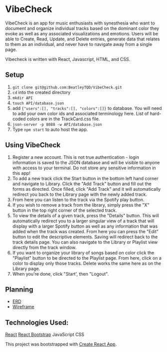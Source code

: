 # VibeCheck

VibeCheck is an app for music enthusiasts with synesthesia who want to document and organize individual tracks based on the dominant color they evoke as well as any associated visualizations and emotions. Users will be able to Create, Read, Update, and Delete entries, generate data that relates to them as an individual, and never have to navigate away from a single page.

Vibecheck is written with React, Javascript, HTML, and CSS.

## Setup
1. `git clone git@github.com:BeatleyTQD/VibeCheck.git`
1. `cd` into the created directory
1. `mkdir API`
1. `touch API/database.json`
1.  add `{"users":[], "tracks":[], "colors":[]}` to database. You will need to add your own color ids and associated terminology here. List of hard-coded colors are in the TrackCard.css file.
1. `json-server -p 8088 -w API/database.json`
1. Type `npm start` to auto host the app.

## Using VibeCheck
1. Register a new account. This is not true authentication - login information is saved to the JSON database and will be visible to anyone with access to your terminal. Do not store any sensitive information in this app!
1. To add a new track click the Start button in the bottom left hand corner and navigate to Library. Click the "Add Track" button and fill out the forms as directed. Once filled, click "Add Track" and it will automatically redirect you back to the Library page with the newly added track. 
1. From here you can listen to the track via the Spotify play button.
1. If you wish to remove a track from the library, simply press the "X" button in the top right corner of the selected track.
1. To view the details of a given track, press the "Details" button. This will automatically redirect you to a larger singular view of a track that will display with a larger Spotify button as well as any information that was added when the track was created. From here you can press the "Edit" button to edit the descriptive elements. Saving will redirect back to the track details page. You can also navigate to the Library or Playlist view directly from the track window.
1. If you want to organize your library of songs based on color click the "Playlist" button to be directed to the Playlist page. From here, click on a color to display only those tracks.
Delete works the same here as on the Library page.
1. When you're done, click "Start', then "Logout".

## Planning
* [ERD](https://dbdiagram.io/d/5f188be01e6ca02dc1a44345)
* [Wireframe](https://sketchboard.me/rCe0AMHXqCea#/)

## Technologies Used: 
[React](https://reactjs.org/)
[React Bootstrap](https://react-bootstrap.github.io/)
JavaScript
CSS





This project was bootstrapped with [Create React App](https://github.com/facebook/create-react-app).
